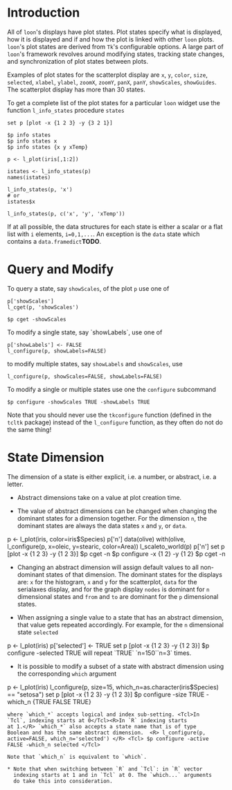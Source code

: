 <script>
window.onload = function() {
    document.getElementById("learn_states").className += " selected";
    setLearnUrl("states");
}
</script>


# Introduction

All of `loon`'s displays have plot states. Plot states specify what is
displayed, how it is displayed and if and how the plot is linked with
other `loon` plots. `loon`'s plot states are derived from `Tk`'s
configurable options.  A large part of `loon`'s framework revolves
around modifying states, tracking state changes, and synchronization
of plot states between plots.

Examples of plot states for the scatterplot display are `x`, `y`,
`color`, `size`, `selected`, `xlabel`, `ylabel`, `zoomX`, `zoomY`,
`panX`, `panY`, `showScales`, `showGuides`. The scatterplot display
has more than 30 states. 


To get a complete list of the plot states for a particular `loon`
widget use the <R>function `l_info_states`</R> <Tcl>procedure
`states`</Tcl>

<Tcl>

~~~
set p [plot -x {1 2 3} -y {3 2 1}]

$p info states
$p info states x
$p info states {x y xTemp}
~~~

</Tcl>

<R>

~~~
p <- l_plot(iris[,1:2])

istates <- l_info_states(p)
names(istates)

l_info_states(p, 'x')
# or
istates$x

l_info_states(p, c('x', 'y', 'xTemp'))
~~~

</R>

If at all possible, the data structures for each state is either a
scalar or a flat list with `i` elements, `i=0,1,...`. An exception is
the `data` state which contains a
<R>`data.frame`</R><Tcl>`dict`</Tcl><Python>**TODO**</Python>.

# Query and Modify

To query a state, say `showScales`, of the plot `p` use
<R> one of

~~~	
p['showScales']
l_cget(p, 'showScales')
~~~
</R>

<Tcl>

~~~
$p cget -showScales
~~~

</Tcl>

<R>
To modify a single state, say `showLabels`, use one of

~~~
p['showLabels'] <- FALSE
l_configure(p, showLabels=FALSE)
~~~

to modify multiple states, say `showLabels` and `showScales`,  use

~~~
l_configure(p, showScales=FALSE, showLabels=FALSE)
~~~
</R>

<Tcl>

To modify a single or multiple states use one the `configure` subcommand

~~~
$p configure -showScales TRUE -showLabels TRUE
~~~

</Tcl>


<R>Note that you should never use the `tkconfigure` function (defined
in the `tcltk` package) instead of the `l_configure` function,
as they often do not do the same thing!</R>



# State Dimension

The dimension of a state is either explicit, i.e. a number, or
abstract, i.e. a letter.

  * Abstract dimensions take on a value at plot creation time.

  * The value of abstract dimensions can be changed when changing the
	dominant states for a dimension together. For the dimension `n`,
	the dominant states are always the data states `x` and `y`, or
	`data`.

<R>
	      p <- l_plot(iris, color=iris$Species)
		  p['n']
		  data(olive)
		  with(olive, l_configure(p, x=oleic, y=stearic, color=Area))
		  l_scaleto_world(p)
		  p['n']
</R>
<Tcl>
	      set p [plot -x {1 2 3} -y {1 2 3}]
		  $p cget -n
		  $p configure -x {1 2} -y {1 2}
		  $p cget -n
</Tcl>

  * Changing an abstract dimension will assign default values to all
    non-dominant states of that dimension. The dominant states for the
    displays are: `x` for the histogram, `x` and `y` for the
    scatterplot, `data` for the serialaxes display, and for the graph
    display `nodes` is dominant for `n` dimensional states and `from`
    and `to` are dominant for the `p` dimensional states.

  
  * When assigning a single value to a state that has an abstract
    dimension, that value gets repeated accordingly. For example, for
    the `n` dimensional state `selected`
	  
<R>
			p <- l_plot(iris)
			p['selected'] <- TRUE
</R>
<Tcl>
			set p [plot -x {1 2 3} -y {1 2 3}]
			$p configure -selected TRUE
</Tcl>
	will repeat `TRUE` <R>`n=150`</R><Tcl>`n=3`</Tcl> times.
	
  * It is possible to modify a subset of a state with abstract
	dimension using the corresponding `which` argument

<R>
			p <- l_plot(iris)
			l_configure(p, size=15, which_n=as.character(iris$Species) == "setosa")
</R>

<Tcl>
			set p [plot -x {1 2 3} -y {1 2 3}]
			$p configure -size TRUE -which_n {TRUE FALSE TRUE}
</Tcl>

	where `which_*` accepts logical and index sub-setting. <Tcl>In
	`Tcl`, indexing starts at 0</Tcl><R>In `R` indexing starts
	at 1.</R> `which_*` also accepts a state name that is of type
	Boolean and has the same abstract dimension.  <R> l_configure(p,
	active=FALSE, which_n='selected') </R> <Tcl> $p configure -active
	FALSE -which_n selected </Tcl>

	Note that `which_n` is equivalent to `which`.

	* Note that when switching between `R` and `Tcl`: in `R` vector
      indexing starts at 1 and in `Tcl` at 0. The `which...` arguments
      do take this into consideration.
